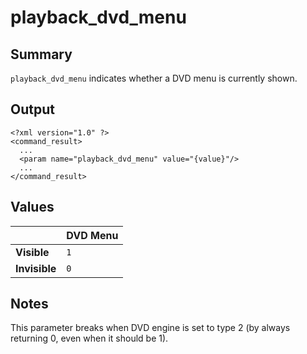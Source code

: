 # playback\_dvd\_menu #
## Summary ##

`playback_dvd_menu` indicates whether a DVD menu is currently shown.

## Output ##

```
<?xml version="1.0" ?>
<command_result>
  ...
  <param name="playback_dvd_menu" value="{value}"/>
  ...
</command_result>
```

## Values ##

|             | **DVD Menu** |
|:------------|:-------------|
| **Visible**   | `1`          |
| **Invisible** | `0`          |

## Notes ##

This parameter breaks when DVD engine is set to type 2 (by always returning 0, even when it should be 1).